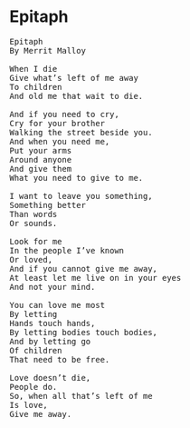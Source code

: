 # Epitaph

<pre>Epitaph
By Merrit Malloy

When I die
Give what’s left of me away
To children
And old me that wait to die.

And if you need to cry,
Cry for your brother
Walking the street beside you.
And when you need me,
Put your arms
Around anyone
And give them
What you need to give to me.

I want to leave you something,
Something better
Than words
Or sounds.

Look for me
In the people I’ve known
Or loved,
And if you cannot give me away,
At least let me live on in your eyes
And not your mind.

You can love me most
By letting
Hands touch hands,
By letting bodies touch bodies,
And by letting go
Of children
That need to be free.

Love doesn’t die,
People do.
So, when all that’s left of me
Is love,
Give me away.
</pre>
